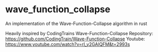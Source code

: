 # wave_function_collapse
An implementation of the Wave-Function-Collapse algorithm in rust

Heavily inspired by CodingTrains Wave-Function-Collapse
Repository: https://github.com/CodingTrain/Wave-Function-Collapse
Youtube: https://www.youtube.com/watch?v=rI_y2GAlQFM&t=2993s
